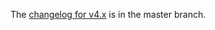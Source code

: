 The [changelog for v4.x](https://gitlab.com/gitlab-org/security-products/analyzers/container-scanning/-/blob/master/CHANGELOG.md) is in the master branch.
